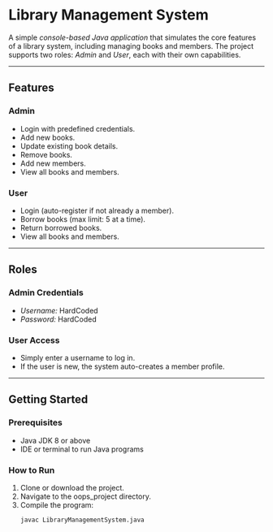 # Library Management System

A simple *console-based Java application* that simulates the core features of a library system, including managing books and members. The project supports two roles: *Admin* and *User*, each with their own capabilities.

---


## Features

### Admin
- Login with predefined credentials.
- Add new books.
- Update existing book details.
- Remove books.
- Add new members.
- View all books and members.

### User
- Login (auto-register if not already a member).
- Borrow books (max limit: 5 at a time).
- Return borrowed books.
- View all books and members.

---

## Roles

### Admin Credentials
- *Username:* HardCoded
- *Password:* HardCoded

### User Access
- Simply enter a username to log in.
- If the user is new, the system auto-creates a member profile.

---

## Getting Started

### Prerequisites
- Java JDK 8 or above
- IDE or terminal to run Java programs

### How to Run
1. Clone or download the project.
2. Navigate to the oops_project directory.
3. Compile the program:
   ```bash
   javac LibraryManagementSystem.java
